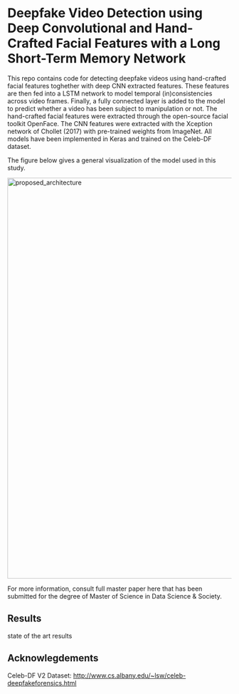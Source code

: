 # Deepfake Video Detection using Deep Convolutional and Hand-Crafted Facial Features with a Long Short-Term Memory Network
This repo contains code for detecting deepfake videos using hand-crafted facial features toghether with deep CNN extracted features. These features are then fed into a LSTM network to model temporal (in)consistencies across video frames. Finally, a fully connected layer is added to the model to predict whether a video has been subject to manipulation or not. The hand-crafted facial features were extracted through the open-source facial toolkit OpenFace. The CNN features were extracted with the Xception network of Chollet (2017) with pre-trained weights from ImageNet. All models have been implemented in Keras and trained on the Celeb-DF dataset. 

The figure below gives a general visualization of the model used in this study. 

<img width="900" alt="proposed_architecture" src="https://user-images.githubusercontent.com/54868192/118968775-99a0f080-b96c-11eb-8c18-2319e549178c.png">

For more information, consult full master paper here that has been submitted for the degree of Master of Science in Data Science & Society. 

## Results


state of the art results


## Acknowlegdements
Celeb-DF V2 Dataset: http://www.cs.albany.edu/~lsw/celeb-deepfakeforensics.html 





